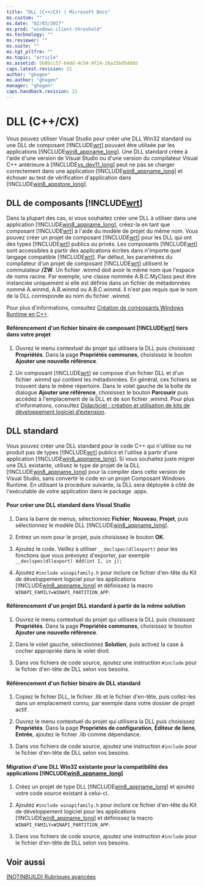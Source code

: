 ```yaml
---
title: "DLL (C++/CX) | Microsoft Docs"
ms.custom: ""
ms.date: "02/03/2017"
ms.prod: "windows-client-threshold"
ms.technology: ""
ms.reviewer: ""
ms.suite: ""
ms.tgt_pltfrm: ""
ms.topic: "article"
ms.assetid: 5b8bcc57-64dd-4c54-9f24-26a25bd5dddd
caps.latest.revision: 21
author: "ghogen"
ms.author: "ghogen"
manager: "ghogen"
caps.handback.revision: 21
---
```

# DLL (C++/CX)
Vous pouvez utiliser Visual Studio pour créer une DLL Win32 standard ou une DLL de composant [!INCLUDE[wrt](../cppcx/includes/wrt-md.md)] pouvant être utilisée par les applications [!INCLUDE[win8_appname_long](../cppcx/includes/win8-appname-long-md.md)]. Une DLL standard créée à l'aide d'une version de Visual Studio ou d'une version du compilateur Visual C\+\+ antérieure à [!INCLUDE[vs_dev11_long](../cppcx/includes/vs-dev11-long-md.md)] peut ne pas se charger correctement dans une application [!INCLUDE[win8_appname_long](../cppcx/includes/win8-appname-long-md.md)] et échouer au test de vérification d'application dans [!INCLUDE[win8_appstore_long](../cppcx/includes/win8-appstore-long-md.md)].  
  
## DLL de composants [!INCLUDE[wrt](../cppcx/includes/wrt-md.md)]  
 Dans la plupart des cas, si vous souhaitez créer une DLL à utiliser dans une application [!INCLUDE[win8_appname_long](../cppcx/includes/win8-appname-long-md.md)], créez\-la en tant que composant [!INCLUDE[wrt](../cppcx/includes/wrt-md.md)] à l'aide du modèle de projet du même nom. Vous pouvez créer un projet de composant [!INCLUDE[wrt](../cppcx/includes/wrt-md.md)] pour les DLL qui ont des types [!INCLUDE[wrt](../cppcx/includes/wrt-md.md)] publics ou privés. Les composants [!INCLUDE[wrt](../cppcx/includes/wrt-md.md)] sont accessibles à partir des applications écrites dans n'importe quel langage compatible [!INCLUDE[wrt](../cppcx/includes/wrt-md.md)]. Par défaut, les paramètres du compilateur d'un projet de composant [!INCLUDE[wrt](../cppcx/includes/wrt-md.md)] utilisent le commutateur **\/ZW**. Un fichier .winmd doit avoir le même nom que l'espace de noms racine. Par exemple, une classe nommée A.B.C.MyClass peut être instanciée uniquement si elle est définie dans un fichier de métadonnées nommé A.winmd, A.B.winmd ou A.B.C.winmd. Il n'est pas requis que le nom de la DLL corresponde au nom du fichier .winmd.  
  
 Pour plus d'informations, consultez [Création de composants Windows Runtime en C\+\+](http://msdn.microsoft.com/library/5b7251e6-4271-4f13-af80-c1cf5b1489bf).  
  
#### Référencement d'un fichier binaire de composant [!INCLUDE[wrt](../cppcx/includes/wrt-md.md)] tiers dans votre projet  
  
1.  Ouvrez le menu contextuel du projet qui utilisera la DLL puis choisissez **Propriétés**. Dans la page **Propriétés communes**, choisissez le bouton **Ajouter une nouvelle référence**.  
  
2.  Un composant [!INCLUDE[wrt](../cppcx/includes/wrt-md.md)] se compose d'un fichier DLL et d'un fichier .winmd qui contient les métadonnées. En général, ces fichiers se trouvent dans le même répertoire. Dans le volet gauche de la boîte de dialogue **Ajouter une référence**, choisissez le bouton **Parcourir** puis accédez à l'emplacement de la DLL et de son fichier .winmd. Pour plus d’informations, consultez [Didacticiel : création et utilisation de kits de développement logiciel d’extension](http://msdn.microsoft.com/fr-fr/001e2fca-3d56-43ab-a5e0-0561d085679f).  
  
## DLL standard  
 Vous pouvez créer une DLL standard pour le code C\+\+ qui n'utilise ou ne produit pas de types [!INCLUDE[wrt](../cppcx/includes/wrt-md.md)] publics et l'utilise à partir d'une application [!INCLUDE[win8_appname_long](../cppcx/includes/win8-appname-long-md.md)]. Si vous souhaitez juste migrer une DLL existante, utilisez le type de projet de la DLL [!INCLUDE[win8_appname_long](../cppcx/includes/win8-appname-long-md.md)] pour la compiler dans cette version de Visual Studio, sans convertir le code en un projet Composant Windows Runtime. En utilisant la procédure suivante, la DLL sera déployée à côté de l'exécutable de votre application dans le package .appx.  
  
#### Pour créer une DLL standard dans Visual Studio  
  
1.  Dans la barre de menus, sélectionnez **Fichier**, **Nouveau**, **Projet**, puis sélectionnez le modèle DLL [!INCLUDE[win8_appname_long](../cppcx/includes/win8-appname-long-md.md)].  
  
2.  Entrez un nom pour le projet, puis choisissez le bouton **OK**.  
  
3.  Ajoutez le code. Veillez à utiliser `__declspec(dllexport)` pour les fonctions que vous prévoyez d'exporter, par exemple `__declspec(dllexport) Add(int I, in j);`  
  
4.  Ajoutez `#include winapifamily.h` pour inclure ce fichier d'en\-tête du Kit de développement logiciel pour les applications [!INCLUDE[win8_appname_long](../cppcx/includes/win8-appname-long-md.md)] et définissez la macro `WINAPI_FAMILY=WINAPI_PARTITION_APP`.  
  
#### Référencement d'un projet DLL standard à partir de la même solution  
  
1.  Ouvrez le menu contextuel du projet qui utilisera la DLL puis choisissez **Propriétés**. Dans la page **Propriétés communes**, choisissez le bouton **Ajouter une nouvelle référence**.  
  
2.  Dans le volet gauche, sélectionnez **Solution**, puis activez la case à cocher appropriée dans le volet droit.  
  
3.  Dans vos fichiers de code source, ajoutez une instruction `#include` pour le fichier d'en\-tête de DLL selon vos besoins.  
  
#### Référencement d'un fichier binaire de DLL standard  
  
1.  Copiez le fichier DLL, le fichier .lib et le fichier d'en\-tête, puis collez\-les dans un emplacement connu, par exemple dans votre dossier de projet actif.  
  
2.  Ouvrez le menu contextuel du projet qui utilisera la DLL puis choisissez **Propriétés**. Dans la page **Propriétés de configuration**, **Éditeur de liens**, **Entrée**, ajoutez le fichier .lib comme dépendance.  
  
3.  Dans vos fichiers de code source, ajoutez une instruction `#include` pour le fichier d'en\-tête de DLL selon vos besoins.  
  
#### Migration d'une DLL Win32 existante pour la compatibilité des applications [!INCLUDE[win8_appname_long](../cppcx/includes/win8-appname-long-md.md)]  
  
1.  Créez un projet de type DLL [!INCLUDE[win8_appname_long](../cppcx/includes/win8-appname-long-md.md)] et ajoutez votre code source existant à celui\-ci.  
  
2.  Ajoutez `#include winapifamily.h` pour inclure ce fichier d'en\-tête du Kit de développement logiciel pour les applications [!INCLUDE[win8_appname_long](../cppcx/includes/win8-appname-long-md.md)] et définissez la macro `WINAPI_FAMILY=WINAPI_PARTITION_APP`.  
  
3.  Dans vos fichiers de code source, ajoutez une instruction `#include` pour le fichier d'en\-tête de DLL selon vos besoins.  
  
## Voir aussi  
 [\(NOTINBUILD\) Rubriques avancées](http://msdn.microsoft.com/fr-fr/1ccff0cf-a6cc-47ef-a05f-eba6307b3ced)